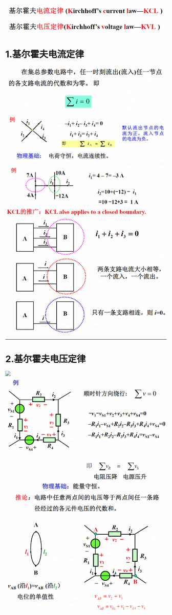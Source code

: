 ![](附件/Pasted%20image%2020250919165704.png)
# 1.基尔霍夫电流定律
![](附件/Pasted%20image%2020250919165742.png)
![](附件/Pasted%20image%2020250919165910.png)
![](附件/Pasted%20image%2020250919170034.png)

---

# 2.基尔霍夫电压定律
![](Pasted%20image%2020250919170109.png)
![](附件/Pasted%20image%2020250919170130.png)
![](附件/Pasted%20image%2020250919170327.png)
